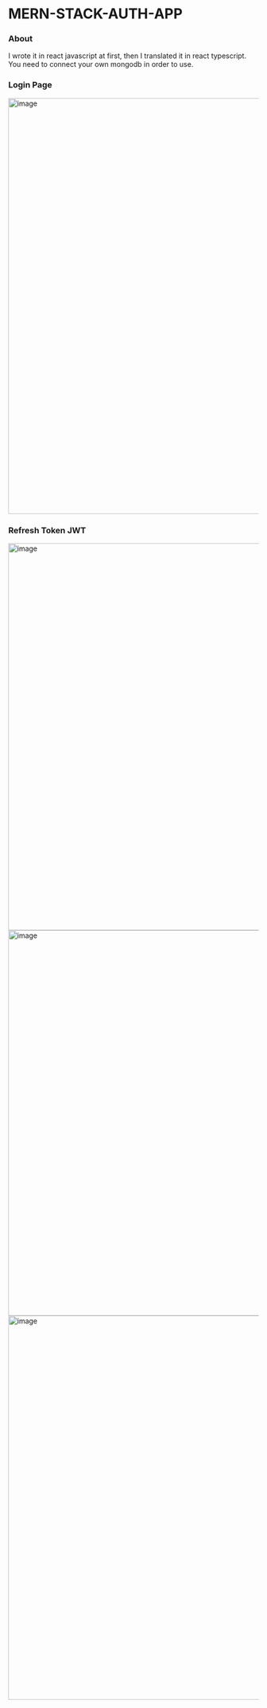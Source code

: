 # MERN-STACK-AUTH-APP

### About
I wrote it in react javascript at first, then I translated it in react typescript.<br>
You need to connect your own mongodb in order to use.

### Login Page
<img width="837" alt="image" src="https://user-images.githubusercontent.com/98692987/225593398-8efe9b47-af87-4944-b680-5a911c24c663.png">

### Refresh Token JWT
<img width="779" alt="image" src="https://user-images.githubusercontent.com/98692987/212529275-ee91cf2b-5169-43e4-a032-9dba70b331df.png">
<img width="776" alt="image" src="https://user-images.githubusercontent.com/98692987/212529280-5bd0c73f-8942-48cc-a6e2-f5187e94caf0.png">
<img width="773" alt="image" src="https://user-images.githubusercontent.com/98692987/212529283-37a5165b-be9b-446e-8777-6d6ea495374a.png">

